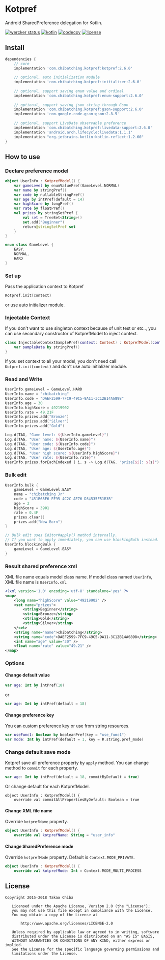 # Kotpref

Android SharedPreference delegation for Kotlin.

[![wercker status](https://app.wercker.com/status/dd188c571c2416d90eb24133d9bcfa83/s/master "wercker status")](https://app.wercker.com/project/byKey/dd188c571c2416d90eb24133d9bcfa83) [![kotlin](https://img.shields.io/badge/kotlin-1.2.60-blue.svg)]() [![codecov](https://codecov.io/gh/chibatching/Kotpref/branch/master/graph/badge.svg)](https://codecov.io/gh/chibatching/Kotpref) [![license](https://img.shields.io/github/license/chibatching/Kotpref.svg?maxAge=2592000)]()

## Install

```groovy
dependencies {
    // core
    implementation 'com.chibatching.kotpref:kotpref:2.6.0'
  
    // optional, auto initialization module
    implementation 'com.chibatching.kotpref:initializer:2.6.0'
  
    // optional, support saving enum value and ordinal
    implementation 'com.chibatching.kotpref:enum-support:2.6.0'
  
    // optional, support saving json string through Gson
    implementation 'com.chibatching.kotpref:gson-support:2.6.0'
    implementation 'com.google.code.gson:gson:2.8.5'
  
    // optional, support LiveData observable preference
    implementation 'com.chibatching.kotpref:livedata-support:2.6.0'
    implementation 'android.arch.lifecycle:livedata:1.1.1'
    implementation "org.jetbrains.kotlin:kotlin-reflect:1.2.60"
}
```

## How to use

### Declare preference model

```kotlin
object UserInfo : KotprefModel() {
    var gameLevel by enumValuePref(GameLevel.NORMAL)
    var name by stringPref()
    var code by nullableStringPref()
    var age by intPref(default = 14)
    var highScore by longPref()
    var rate by floatPref()
    val prizes by stringSetPref {
        val set = TreeSet<String>()
        set.add("Beginner")
        return@stringSetPref set
    }
}

enum class GameLevel {
    EASY,
    NORMAL,
    HARD
}
```

### Set up

Pass the application context to Kotpref

```kotlin
Kotpref.init(context)
```

or use auto initializer module.

### Injectable Context

If you don't want to use singleton context because of unit test or etc.., you can use secondary 
constructor of KotprefModel to inject context.  

```kotlin
class InjectableContextSamplePref(context: Context) : KotprefModel(context) {
    var sampleData by stringPref()
}
```

If you set context to all your model, you don't need call `Kotpref.init(context)` and don't use auto initializer module.

### Read and Write

```kotlin
UserInfo.gameLevel = GameLevel.HARD
UserInfo.name = "chibatching"
UserInfo.code = "DAEF2599-7FC9-49C5-9A11-3C12B14A6898"
UserInfo.age = 30
UserInfo.highScore = 49219902
UserInfo.rate = 49.21F
UserInfo.prizes.add("Bronze")
UserInfo.prizes.add("Silver")
UserInfo.prizes.add("Gold")

Log.d(TAG, "Game level: ${UserInfo.gameLevel}")
Log.d(TAG, "User name: ${UserInfo.name}")
Log.d(TAG, "User code: ${UserInfo.code}")
Log.d(TAG, "User age: ${UserInfo.age}")
Log.d(TAG, "User high score: ${UserInfo.highScore}")
Log.d(TAG, "User rate: ${UserInfo.rate}")
UserInfo.prizes.forEachIndexed { i, s -> Log.d(TAG, "prize[$i]: ${s}") }
```

### Bulk edit

```kotlin
UserInfo.bulk {
    gameLevel = GameLevel.EASY
    name = "chibatching Jr"
    code = "451B65F6-EF95-4C2C-AE76-D34535F51B3B"
    age = 2
    highScore = 3901
    rate = 0.4F
    prizes.clear()
    prizes.add("New Born")
}

// Bulk edit uses Editor#apply() method internally.
// If you want to apply immediately, you can use blockingBulk instead.
UserInfo.blockingBulk {
    gameLevel = GameLevel.EASY
}
```

### Result shared preference xml

XML file name equals model class name. If model class named `UserInfo`, XML file name is `UserInfo.xml`.

```xml
<?xml version='1.0' encoding='utf-8' standalone='yes' ?>
<map>
    <long name="highScore" value="49219902" />
    <set name="prizes">
        <string>Beginner</string>
        <string>Bronze</string>
        <string>Gold</string>
        <string>Silver</string>
    </set>
    <string name="name">chibatching</string>
    <string name="code">DAEF2599-7FC9-49C5-9A11-3C12B14A6898</string>
    <int name="age" value="30" />
    <float name="rate" value="49.21" />
</map>
```

### Options

#### Change default value

```kotlin
var age: Int by intPref(18)
```

or

```kotlin
var age: Int by intPref(default = 18)
```

#### Change preference key

You can custom preference key or use from string resources.

```kotlin
var useFunc1: Boolean by booleanPref(key = "use_func1")
var mode: Int by intPref(default = 1, key = R.string.pref_mode)
```

### Change default save mode

Kotpref save all preference property by `apply` method.
You can change method to `commit` for each property.

```kotlin
var age: Int by intPref(default = 18, commitByDefault = true)
```

Or change default for each KotprefModel.

```kotpref
object UserInfo : KotprefModel() {
    override val commitAllPropertiesByDefault: Boolean = true
```

#### Change XML file name

Override `kotprefName` property.

```kotlin
object UserInfo : KotprefModel() {
    override val kotprefName: String = "user_info"
```

#### Change SharedPreference mode

Override `kotprefMode` property. Default is `Context.MODE_PRIVATE`.

```kotlin
object UserInfo : KotprefModel() {
    override val kotprefMode: Int = Context.MODE_MULTI_PROCESS
```

## License

```
Copyright 2015-2018 Takao Chiba

   Licensed under the Apache License, Version 2.0 (the "License");
   you may not use this file except in compliance with the License.
   You may obtain a copy of the License at

       http://www.apache.org/licenses/LICENSE-2.0

   Unless required by applicable law or agreed to in writing, software
   distributed under the License is distributed on an "AS IS" BASIS,
   WITHOUT WARRANTIES OR CONDITIONS OF ANY KIND, either express or implied.
   See the License for the specific language governing permissions and
   limitations under the License.
```
